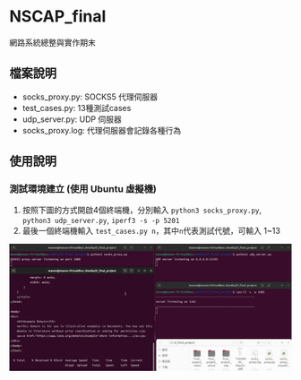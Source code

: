 # NSCAP_final
網路系統總整與實作期末
## 檔案說明
- socks_proxy.py: SOCKS5 代理伺服器
- test_cases.py: 13種測試cases
- udp_server.py: UDP 伺服器
- socks_proxy.log: 代理伺服器會記錄各種行為
## 使用說明
### 測試環境建立 (使用 Ubuntu 虛擬機)
1. 按照下圖的方式開啟4個終端機，分別輸入 `python3 socks_proxy.py`, `python3 udp_server.py`, `iperf3 -s -p 5201`
2. 最後一個終端機輸入 `test_cases.py n`，其中`n`代表測試代號，可輸入 1~13
   
![alt text](image.png)
